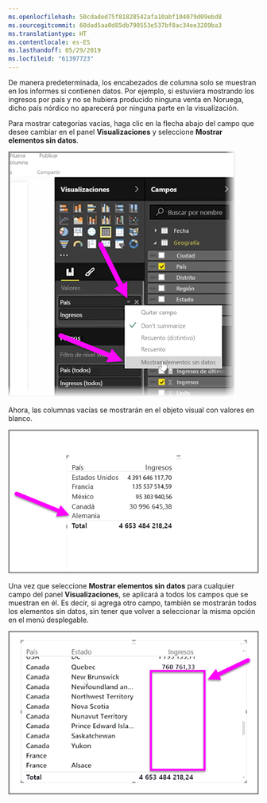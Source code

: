 ```yaml
---
ms.openlocfilehash: 50cdaded75f81828542afa10abf104079d09ebd8
ms.sourcegitcommit: 60dad5aa0d85db790553e537bf8ac34ee3289ba3
ms.translationtype: HT
ms.contentlocale: es-ES
ms.lasthandoff: 05/29/2019
ms.locfileid: "61397723"
---
```

De manera predeterminada, los encabezados de columna solo se muestran en los informes si contienen datos. Por ejemplo, si estuviera mostrando los ingresos por país y no se hubiera producido ninguna venta en Noruega, dicho país nórdico no aparecerá por ninguna parte en la visualización.

Para mostrar categorías vacías, haga clic en la flecha abajo del campo que desee cambiar en el panel **Visualizaciones** y seleccione **Mostrar elementos sin datos**.

![](media/3-11c-display-empty-categories/3-11c_1.png)

Ahora, las columnas vacías se mostrarán en el objeto visual con valores en blanco.

![](media/3-11c-display-empty-categories/3-11c_2.png)

Una vez que seleccione **Mostrar elementos sin datos** para cualquier campo del panel **Visualizaciones**, se aplicará a todos los campos que se muestran en él. Es decir, si agrega otro campo, también se mostrarán todos los elementos sin datos, sin tener que volver a seleccionar la misma opción en el menú desplegable.

![](media/3-11c-display-empty-categories/3-11c_3.png)

